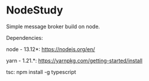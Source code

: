 # NodeStudy
Simple message broker build on node.

Dependencies: 

node - 13.12*: https://nodejs.org/en/ 

yarn - 1.21.*: https://yarnpkg.com/getting-started/install

tsc: npm install -g typescript
